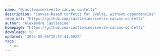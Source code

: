 ```yaml
---
name: "@castlenine/svelte-canvas-confetti"
description: "Canvas-based confetti for Svelte, without dependencies"
repo_url: "https://github.com/castlenine/svelte-canvas-confetti"
author: "Alexandre Castlenine"
homepage: "https://github.com/castlenine/svelte-canvas-confetti"
downloads: 50
updated: "2024-05-06T15:57:41.692Z"
tags: 
  - ui
---
```


